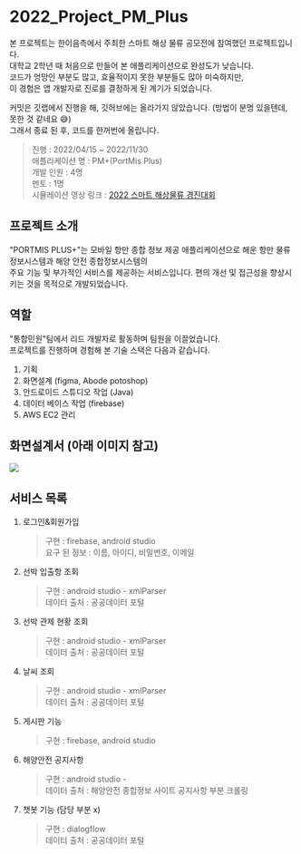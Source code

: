 # 2022_Project_PM_Plus
본 프로젝트는 한이음측에서 주최한 스마트 해상 물류 공모전에 참여했던 프로젝트입니다.   
대학교 2학년 때 처음으로 만들어 본 애플리케이션으로 완성도가 낮습니다.   
코드가 엉망인 부분도 많고, 효율적이지 못한 부분들도 많아 미숙하지만,   
이 경험은 앱 개발자로 진로를 결정하게 된 계기가 되었습니다.   

커밋은 깃랩에서 진행을 해, 깃허브에는 올라가지 않았습니다. (방법이 분명 있을텐데, 못한 것 같네요 😅)   
그래서 종료 된 후, 코드를 한꺼번에 올립니다.     

>진행 : 2022/04/15 ~ 2022/11/30   
>애플리케이션 명 : PM+(PortMis Plus)      
>개발 인원 : 4명   
>멘토 : 1명     
>시뮬레이션 영상 링크 : [2022 스마트 해상물류 경진대회](https://www.youtube.com/watch?v=_mnuw_442y8)

## 프로젝트 소개
"PORTMIS PLUS+"는 모바일 항만 종합 정보 제공 애플리케이션으로 해운 항만 물류정보시스템과 해양 안전 종합정보시스템의   
주요 기능 및 부가적인 서비스를 제공하는 서비스입니다.   편의 개선 및 접근성을 향상시키는 것을 목적으로 개발되었습니다.    


## 역할
"통합민원"팀에서 리드 개발자로 활동하며 팀원을 이끌었습니다.   
프로젝트를 진행하며 경험해 본 기술 스택은 다음과 같습니다.
1. 기획   
2. 화면설계 (figma, Abode potoshop)   
3. 안드로이드 스튜디오 작업 (Java)
4. 데이터 베이스 작업 (firebase)   
5. AWS EC2 관리   

## 화면설계서 (아래 이미지 참고)
<img src= "https://user-images.githubusercontent.com/83949732/234164081-8a24c9fc-58f5-4537-8b05-5af6d8049c22.jpg">


## 서비스 목록 
1. 로그인&회원가입   
   >구현 : firebase, android studio   
   >요구 된 정보 : 이름, 아이디, 비밀번호, 이메일   
2. 선박 입출항 조회   
   >구현 : android studio - xmlParser   
   >데이터 출처 : 공공데이터 포털   
3. 선박 관제 현황 조회   
   >구현 : android studio - xmlParser   
   >데이터 출처 : 공공데이터 포털   
4. 날씨 조회   
   >구현 : android studio - xmlParser   
   >데이터 출처 : 공공데이터 포털 
5. 게시판 기능
   >구현 : firebase, android studio     
6. 해양안전 공지사항
   >구현 : android studio -    
   >데이터 출처 : 해양안전 종합정보 사이트 공지사항 부분 크롤링   
7. 챗봇 기능 (담당 부분 x)
   >구현 : dialogflow     
   >데이터 출처 : 공공데이터 포털 
  


